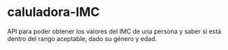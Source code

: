 # caluladora-IMC
API para poder obtener los valores del IMC de una persona y saber si está dentro del rango aceptable, dado su género y edad.
